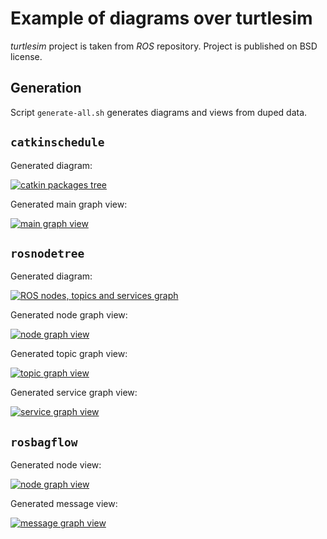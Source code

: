 # Example of diagrams over turtlesim

*turtlesim* project is taken from *ROS* repository. Project is published on BSD license.



## Generation

Script `generate-all.sh` generates diagrams and views from duped data.



## `catkinschedule`

Generated diagram:

[![catkin packages tree](catkinschedule/out/build-schedule-small.png "catkin packages tree")](catkinschedule/out/build-schedule.png)

Generated main graph view:

[![main graph view](catkinschedule/out/main-page-small.png "main graph view")](catkinschedule/out/main-page.png)


## `rosnodetree`

Generated diagram:

[![ROS nodes, topics and services graph](nodegraph/out/full_graph.png "ROS nodes, topics and services graph")](nodegraph/out/full_graph.png)

Generated node graph view:

[![node graph view](nodegraph/out/node-page-small.png "node graph view")](nodegraph/out/node-page.png)

Generated topic graph view:

[![topic graph view](nodegraph/out/topic-page-small.png "topic graph view")](nodegraph/out/topic-page.png)

Generated service graph view:

[![service graph view](nodegraph/out/service-page-small.png "service graph view")](nodegraph/out/service-page.png)


## `rosbagflow`

Generated node view:

[![node graph view](rosbag/out/node-page-small.png "node graph view")](rosbag/out/node-page.png)

Generated message view:

[![message graph view](rosbag/out/message-page-small.png "message graph view")](rosbag/out/message-page.png)

